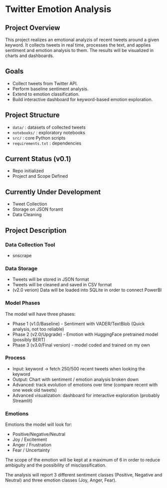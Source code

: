 # Twitter Emotion Analysis

## Project Overview

This project realizes an emotional analyzis of recent tweets around a given keyword.
It collects tweets in real time, processes the text, and applies sentiment and emotion analysis to them.
The results will be visualized in charts and dashboards.

## Goals

- Collect tweets from Twitter API.
- Perform baseline sentiment analysis.
- Extend to emotion classification.
- Build interactive dashboard for keyword-based emotion exploration.

## Project Structure

- `data/` : datasets of collected tweets
- `notebooks/` : exploratory notebooks
- `src/` : core Python scripts
- `requirements.txt` : dependencies

## Current Status (v0.1)

- Repo initialized
- Project and Scope Defined

## Currently Under Development

- Tweet Collection
- Storage on JSON foramt
- Data Cleaning

## Project Description

### Data Collection Tool

- snscrape 

### Data Storage

- Tweets will be stored in JSON format
- Tweets will be cleaned and saved in CSV format
- (v2.0 verion) Data will be loaded into SQLite in order to connect PowerBI

### Model Phases

The model will have three phases:

- Phase 1 (v1.0/Baseline) - Sentiment with VADER/TextBlob (Quick analysis, not too reliable)
- Phase 2 (v2.0/Upgrade) - Emotion with HuggingFace pretrained model (possibly BERT)
- Phase 3 (v3.0/Final version) - model coded and trained on my own

### Process

- Input: keyword → fetch 250/500 recent tweets when looking the keyword
- Output: Chart with sentiment / emotion analysis broken down
- Advanced: track evolution of emotions over time (compare recent with one week old tweets)
- Advanced visualization: dashboard for interactive exploration (probably Streamlit)

### Emotions

Emotions the model will look for:

- Positive/Negative/Neutral
- Joy / Excitement
- Anger / Frustration
- Fear / Uncertainty

The scope of the emotion will be kept at a maximum of 6 in order to reduce ambiguity and the possibility of misclassification.

The analysis will report 3 different sentiment classes (Positive, Negative and Neutral) and three emotion classes (Joy, Anger, Fear).
